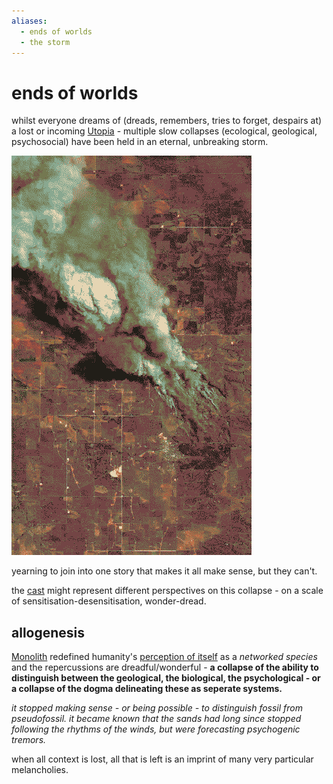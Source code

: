 ```yaml
---
aliases:
  - ends of worlds
  - the storm
---
```

# ends of worlds
whilst everyone dreams of (dreads, remembers, tries to forget, despairs at) a lost or incoming [Utopia](Utopia-Planitia.md) - multiple slow collapses (ecological, geological, psychosocial) have been held in an eternal, unbreaking storm.

![](img/backburn.png)

yearning to join into one story that makes it all make sense, but they can't.

the [cast](cast.md) might represent different perspectives on this collapse - on a scale of sensitisation-desensitisation, wonder-dread.


## allogenesis
[Monolith](Monolith.md) redefined humanity's [perception of itself](post-anthropocentric.md) as a *networked species* and the repercussions are dreadful/wonderful  - **a collapse of the ability to distinguish between the geological, the biological, the psychological - or a collapse of the dogma delineating these as seperate systems.** 

*it stopped making sense - or being possible - to distinguish fossil from pseudofossil. it became known that the sands had long since stopped following the rhythms of the winds, but were forecasting psychogenic tremors.*

when all context is lost, all that is left is an imprint of many very particular melancholies.